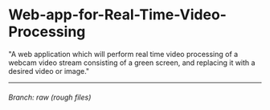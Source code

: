 # Web-app-for-Real-Time-Video-Processing
"A web application which will perform real time video processing of a webcam video stream consisting of a green screen, and replacing it with a desired video or image."

----------------------------------------------
###### Branch: raw (rough files)


